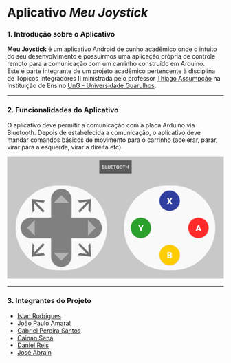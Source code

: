 # Aplicativo *Meu Joystick*

### 1. Introdução sobre o Aplicativo  
   **Meu Joystick** é um aplicativo Android de cunho acadêmico onde o intuito do seu desenvolvimento é possuirmos uma 
aplicação própria de controle remoto para a comunicação com um carrinho construído em Arduino.  
Este é parte integrante de um projeto acadêmico pertencente à disciplina de Tópicos Integradores II ministrada pelo professor 
[Thiago Assumpção](https://www.linkedin.com/in/thiago-alexandre-alves-de-assump%C3%A7%C3%A3o-a2a24b59/) na Instituição de Ensino 
[UnG - Universidade Guarulhos](http://www.ung.br/).

- - - 

### 2. Funcionalidades do Aplicativo
   O aplicativo deve permitir a comunicação com a placa Arduino via Bluetooth. Depois de estabelecida a comunicação, o aplicativo 
	 deve mandar comandos básicos de movimento para o carrinho (acelerar, parar, virar para a esquerda, virar a direita etc).

![Aparência do Aplicativo](/images-presentation/tela-app.jpeg "Aparência do Aplicativo")
	 
- - - 

### 3. Integrantes do Projeto
+ [Islan Rodrigues](https://www.linkedin.com/in/daniel-r-513983124/)
+ [João Paulo Amaral](https://www.linkedin.com/in/jo%C3%A3o-paulo-918535123/)
+ [Gabriel Pereira Santos](https://www.linkedin.com/in/gabrielpereirasantos/)
+ [Cainan Sena](https://www.linkedin.com/in/cainan-sena-8a196911a/)
+ [Daniel Reis](https://www.linkedin.com/in/daniel-r-513983124/)
+ [José Abrain](https://www.linkedin.com/in/jose-abrain-alves-abrain-306986133/)
	 
